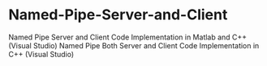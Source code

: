 # Named-Pipe-Server-and-Client
Named Pipe Server and Client Code Implementation in Matlab and C++ (Visual Studio)
Named Pipe Both Server and Client Code Implementation in C++ (Visual Studio)
